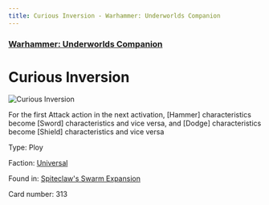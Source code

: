 ```yaml
---
title: Curious Inversion - Warhammer: Underworlds Companion
---
```


### [Warhammer: Underworlds Companion](https://guidokessels.github.io/wh-underworlds)

  

# Curious Inversion

![Curious Inversion](https://warhammerunderworlds.com/wp-content/uploads/sites/6/2018/02/313_ENG.png)

For the first Attack action in the next activation, [Hammer] characteristics become [Sword] characteristics and vice versa, and [Dodge] characteristics become [Shield] characteristics and vice versa

Type: Ploy

Faction: [Universal](https://guidokessels.github.io/wh-underworlds/factions/universal)

Found in: [Spiteclaw's Swarm Expansion](https://guidokessels.github.io/wh-underworlds/locations/spiteclaws-swarm-expansion)

Card number: 313
